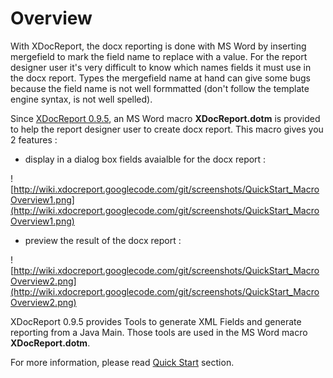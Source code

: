 # Overview #

With XDocReport, the docx reporting is done with MS Word by inserting mergefield to mark the field name to replace with a value. For the report designer user it's very difficult
to know which names fields it must use in the docx report. Types the mergefield name at hand can give some bugs because the field name is not well formmatted (don't follow the template engine syntax, is not well spelled).

Since [XDocReport 0.9.5](http://code.google.com/p/xdocreport/wiki/XDocReport095), an MS Word macro **XDocReport.dotm** is provided to help the report designer user to create docx report. This macro gives you 2 features :

  * display in a dialog box fields avaialble for the docx report :

![http://wiki.xdocreport.googlecode.com/git/screenshots/QuickStart_MacroOverview1.png](http://wiki.xdocreport.googlecode.com/git/screenshots/QuickStart_MacroOverview1.png)

  * preview the result of the docx report :

![http://wiki.xdocreport.googlecode.com/git/screenshots/QuickStart_MacroOverview2.png](http://wiki.xdocreport.googlecode.com/git/screenshots/QuickStart_MacroOverview2.png)

XDocReport 0.9.5 provides Tools to generate XML Fields and generate reporting from a Java Main. Those tools are used in the MS Word macro **XDocReport.dotm**.

For more information, please read [Quick Start](https://code.google.com/p/xdocreport/wiki/DocxReportingQuickStart) section.